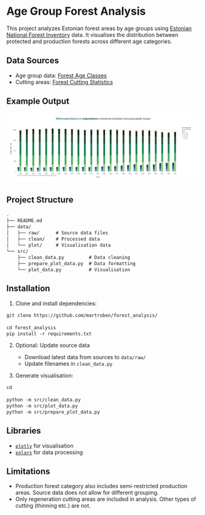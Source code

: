 # Age Group Forest Analysis

This project analyzes Estonian forest areas by age groups using [Estonian National Forest Inventory](https://keskkonnaportaal.ee/et/teemad/mets/metsastatistika-sh-smi) data. It visualises the distribution between protected and production forests across different age categories.

## Data Sources
- Age group data: [Forest Age Classes](https://tableau.envir.ee/views/SMI/17Vanuseklassidaegrida?%3Aembed=y)
- Cutting areas: [Forest Cutting Statistics](https://tableau.envir.ee/views/SMI/28Raieaegrida?%3Aembed=y)

## Example Output
![Age group trends](age_group_trends/metsamaa_pindala_muutus.png)

## Project Structure
```
.
├── README.md
├── data/
│   ├── raw/      # Source data files
│   ├── clean/    # Processed data
│   └── plot/     # Visualisation data
└── src/
    ├── clean_data.py         # Data cleaning
    ├── prepare_plot_data.py  # Data formatting
    └── plot_data.py          # Visualisation
```

## Installation

1. Clone and install dependencies:
```shell
git clone https://github.com/martroben/forest_analysis/

cd forest_analysis
pip install -r requirements.txt
```

2. Optional: Update source data
   - Download latest data from sources to `data/raw/`
   - Update filenames in `clean_data.py`

3. Generate visualisation:
```shell
cd 

python -m src/clean_data.py
python -m src/plot_data.py
python -m src/prepare_plot_data.py
```

## Libraries
- [`plotly`](https://plotly.com/python/) for visualisation
- [`polars`](https://pola.rs/) for data processing

## Limitations
- Production forest category also includes semi-restricted production areas. Source data does not allow for different grouping.
- Only regeneration cutting areas are included in analysis. Other types of cutting (thinning etc.) are not.
